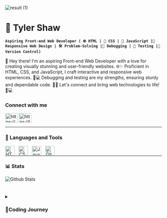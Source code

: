 ![result (1)](https://github.com/Tyreece-Leishman/Tyreece-Leishman/assets/116001061/3c984e93-723e-497b-9e3d-47e60ab29a5e)

# 👋 Tyler Shaw

**`Aspiring Front-end Web Developer ( 🌐 HTML | 🎨 CSS | 🚀 JavaScript |📱 Responsive Web Design | 🛠️ Problem-Solving |🐞 Debugging | 🧪 Testing |🔧 Version Control)`**

👋 Hey there! I'm an aspiring Front-end Web Developer with a love for creating visually stunning and user-friendly websites. 🌐✨ Proficient in HTML, CSS, and JavaScript, I craft interactive and responsive web experiences. 📱💻 Debugging and testing are my strengths, ensuring sturdy and dependable code. 🧪📝 Let's connect and bring web technologies to life! 🌟💻 

<h3 align="left">Connect with me</h3>
<p align="left">
<a href="https://www.linkedin.com/in/tyler-shaw-/" target="blank"><img align="center" src="https://raw.githubusercontent.com/rahuldkjain/github-profile-readme-generator/master/src/images/icons/Social/linked-in-alt.svg" alt="https://www.linkedin.com/in/tyler-shaw-/" height="30" width="40" /></a>
<a href="https://leetcode.com/kenji_18/" target="blank"><img align="center" src="https://raw.githubusercontent.com/rahuldkjain/github-profile-readme-generator/master/src/images/icons/Social/leet-code.svg" alt="https://leetcode.com/kenji_18/" height="30" width="40" /></a>
</p>
   

---

### 🧰 Languages and Tools


<img align="left" alt="HTML" width="30px" style="padding-right:10px;" src="https://cdn.jsdelivr.net/gh/devicons/devicon/icons/html5/html5-plain.svg" />
<img align="left" alt="CSS" width="30px" style="padding-right:10px;" src="https://cdn.jsdelivr.net/gh/devicons/devicon/icons/css3/css3-plain.svg" />
<img align="left" alt="JavaScript" width="30px" style="padding-right:10px;" src="https://cdn.jsdelivr.net/gh/devicons/devicon/icons/javascript/javascript-plain.svg" />
<img align="left" alt="Git" width="30px" style="padding-right:10px;" src="https://cdn.jsdelivr.net/gh/devicons/devicon/icons/git/git-original.svg" />
<br />

---

### 📊 Stats

![Github Stats](https://github-readme-stats.vercel.app/api?username=kenji188&theme=radical)


#

<details>
 <summary><h3>🚀Coding Journey</h3></summary>
   
 🚀 My coding journey began during college when I took an IT course that deepened my interest in technology. It was there that I discovered web development through freecodecamp, and I've been hooked ever since! 💻 Following their curriculum, I've been learning HTML, CSS, JavaScript, and more. 📚 The hands-on experience and real-life projects have been incredibly fulfilling, igniting my passion for web development. 🔥 From my college days to exploring the vast possibilities of coding, I'm thrilled for what the future holds and eager to make a positive impact in the world of technology. 🌎 Let's code our way to a brighter tomorrow! 🌟💻

